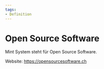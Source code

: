 ```yaml
---
tags:
- Definition
---
```

# Open Source Software

Mint System steht für Open Source Software.

Website: <https://opensourcesoftware.ch>
